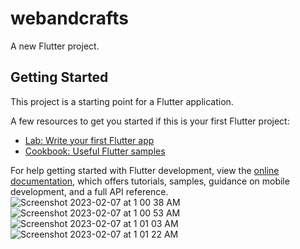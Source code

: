 # webandcrafts

A new Flutter project.

## Getting Started

This project is a starting point for a Flutter application.

A few resources to get you started if this is your first Flutter project:

- [Lab: Write your first Flutter app](https://docs.flutter.dev/get-started/codelab)
- [Cookbook: Useful Flutter samples](https://docs.flutter.dev/cookbook)

For help getting started with Flutter development, view the
[online documentation](https://docs.flutter.dev/), which offers tutorials,
samples, guidance on mobile development, and a full API reference.
![Screenshot 2023-02-07 at 1 00 38 AM](https://user-images.githubusercontent.com/65680241/217067237-194829a2-9c23-4111-bb44-1f1695a209f6.png)
![Screenshot 2023-02-07 at 1 00 53 AM](https://user-images.githubusercontent.com/65680241/217067257-750c5294-f546-4e28-b59e-1b9a9640f1bd.png)
![Screenshot 2023-02-07 at 1 01 03 AM](https://user-images.githubusercontent.com/65680241/217067262-5ab5e3ac-834e-4b40-bfdb-6635745c531b.png)
![Screenshot 2023-02-07 at 1 01 22 AM](https://user-images.githubusercontent.com/65680241/217067265-c73bda2a-a0b3-4266-ad4c-0b65bdacd113.png)
